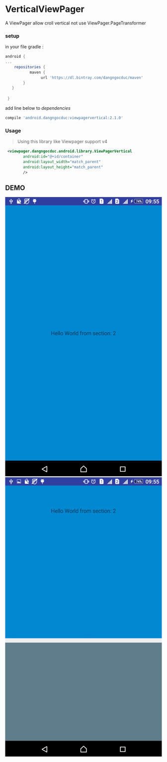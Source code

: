 #  VerticalViewPager
 A ViewPager allow croll vertical not use ViewPager.PageTransformer 
### setup 
in your file gradle  : 
```groovy 
android {
...
    repositories {
           maven {
                url 'https://dl.bintray.com/dangngocduc/maven'
        }
   } 
   
 }
```

add line below  to  _dependencies_
```groovy
compile 'android.dangngocduc:viewpagervertical:2.1.0'
```
### Usage
> Using this library like Viewpager support v4  
```xml
 <viewpager.dangngocduc.android.library.ViewPagerVertical
        android:id="@+id/container"
        android:layout_width="match_parent"
        android:layout_height="match_parent"
        />
```

## DEMO
![Image](https://raw.githubusercontent.com/dangngocduc/ViewpagerVertical/master/screenshot/Screenshot_2016-06-18-09-55-50.png)  
![Image](https://raw.githubusercontent.com/dangngocduc/ViewpagerVertical/master/screenshot/Screenshot_2016-06-18-09-55-55.png)
